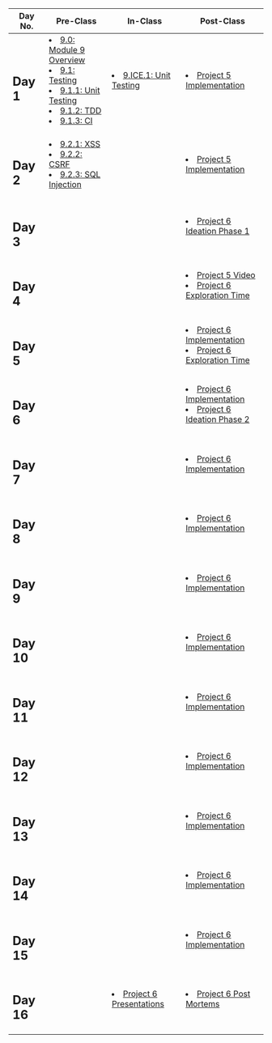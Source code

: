 
|Day No.|Pre-Class|In-Class|Post-Class|
| --- | --- | --- | --- |
|<h2>Day 1</h2>|<li>[9.0: Module 9 Overview](day-1/pre-class/9.0-module-9-overview.md)</li><li>[9.1: Testing](day-1/pre-class/9.1-testing.md)</li><li>[9.1.1: Unit Testing](day-1/pre-class/9.1.1-unit-testing.md)</li><li>[9.1.2: TDD](day-1/pre-class/9.1.2-tdd.md)</li><li>[9.1.3: CI](day-1/pre-class/9.1.3-ci.md)</li><br>|<li>[9.ICE.1: Unit Testing](day-1/in-class/9.ice.1-unit-testing.md)</li><br>|<li>[Project 5 Implementation](day-1/post-class/project-5-group-react-app.md)</li><br>|
|<h2>Day 2</h2>|<li>[9.2.1: XSS](day-2/pre-class/9.2.1-xss.md)</li><li>[9.2.2: CSRF](day-2/pre-class/9.2.2-csrf.md)</li><li>[9.2.3: SQL Injection](day-2/pre-class/9.2.3-sql-injection.md)</li><br>|<br>|<li>[Project 5 Implementation](day-2/post-class/project-5-group-react-app.md)</li><br>|
|<h2>Day 3</h2>|<br>|<br>|<li>[Project 6 Ideation Phase 1](day-3/post-class/project-6-capstone.md)</li><br>|
|<h2>Day 4</h2>|<br>|<br>|<li>[Project 5 Video](day-4/post-class/project-5-group-react-app.md)</li><li>[Project 6 Exploration Time](day-4/post-class/.md)</li><br>|
|<h2>Day 5</h2>|<br>|<br>|<li>[Project 6 Implementation](day-5/post-class/project-6-capstone.md)</li><li>[Project 6 Exploration Time](day-5/post-class/.md)</li><br>|
|<h2>Day 6</h2>|<br>|<br>|<li>[Project 6 Implementation](day-6/post-class/project-6-capstone.md)</li><li>[Project 6 Ideation Phase 2](day-6/post-class/project-6-capstone.md)</li><br>|
|<h2>Day 7</h2>|<br>|<br>|<li>[Project 6 Implementation](day-7/post-class/project-6-capstone.md)</li><br>|
|<h2>Day 8</h2>|<br>|<br>|<li>[Project 6 Implementation](day-8/post-class/project-6-capstone.md)</li><br>|
|<h2>Day 9</h2>|<br>|<br>|<li>[Project 6 Implementation](day-9/post-class/project-6-capstone.md)</li><br>|
|<h2>Day 10</h2>|<br>|<br>|<li>[Project 6 Implementation](day-10/post-class/project-6-capstone.md)</li><br>|
|<h2>Day 11</h2>|<br>|<br>|<li>[Project 6 Implementation](day-11/post-class/project-6-capstone.md)</li><br>|
|<h2>Day 12</h2>|<br>|<br>|<li>[Project 6 Implementation](day-12/post-class/project-6-capstone.md)</li><br>|
|<h2>Day 13</h2>|<br>|<br>|<li>[Project 6 Implementation](day-13/post-class/project-6-capstone.md)</li><br>|
|<h2>Day 14</h2>|<br>|<br>|<li>[Project 6 Implementation](day-14/post-class/project-6-capstone.md)</li><br>|
|<h2>Day 15</h2>|<br>|<br>|<li>[Project 6 Implementation](day-15/post-class/project-6-capstone.md)</li><br>|
|<h2>Day 16</h2>|<br>|<li>[Project 6 Presentations](day-16/in-class/project-6-capstone.md)</li><br>|<li>[Project 6 Post Mortems](day-16/post-class/course-methodology.md)</li><br>|
